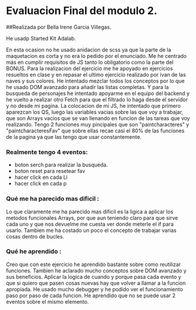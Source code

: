 <h1> Evaluacion Final del modulo 2. </h1>
##Realizada por Bella Irene Garcia Villegas.

He usadp Started Kit Adalab.

En esta ocasion no he usado anidacion de scss ya que la parte de la maquetacion es corta y no era lo pedido por el enunciado. Me he centrado más en cumplir requisitos de JS tanto lo obligatorio como la parte del BONUS.
Para la realizacion del ejercicio me he apoyado en ejercicios resueltos en clase y en repasar el ultimo ejercicio realizado por ivan de las naves y sus colores.
He intentado mezclar todos los conceptos por lo que he usado DOM avanzado para añadir las listas completas. Y para la busqueda de personajes he intentado apoyarme en el equipo del backend y he vuelto a realizar otro Fetch para que el filtrado lo haga desde el servidor y no desde mi pagina.
La colocacion de mi JS, he intentado que primero aparezcan los QS, luego las variables vacias sobre las que voy a trabajar, que son Arrays vacios que se van llenando en funcion de las tareas que voy realizando.
Tengo 2 funciones muy pincipales que son "paintcharacteres" y "paintcharacteresFav" que sobre ellas recae casi el 80% de las funciones de la pagina ya que las tengo que usar constantemente.

### Realmente tengo 4 eventos:

- boton serch para realizar la busqueda.
- boton reset para resetear fav
- hacer click en cada Li
- hacer click en cada p

### Qué me ha parecido mas dificil :

Lo que claramente me ha parecido mas dificil es la ligica a aplicar los metodos funcionales Arrays, por que aun teniendo claro para que sirve cada uno y que nos devuelme me cuesta ver donde meterle el if para usarlo.
Tambien me ha costado un poco el concepto de trabajar varias cosas dentro de bucles.

### Qué he aprendido :

Creo que con este ejercicio he aprendido bastante sobre como reutilizar funciones.
Tambien he aclarado mucho conceptos sobre DOM avanzado y sus beneficios.
Aplicar la logica de cuando y porque pasa cada evento y que si quiero que pasen cosas nuevas hay que volver a llamar a la funcion apropiada.
He usado mucho debugger y he podido ver el funcionamiento paso por paso de cada funcion.
He aprendido que no se puede usar 2 eventos sobre el mismo elemento.
